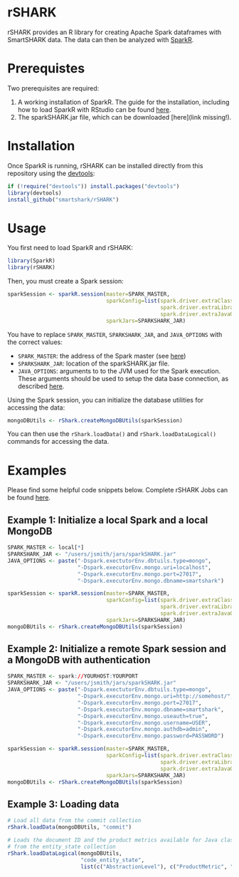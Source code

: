 rSHARK
======
rSHARK provides an R library for creating Apache Spark dataframes with SmartSHARK data. The data can then be analyzed with [SparkR](https://spark.apache.org/docs/latest/sparkr.html).

Prerequistes
============
Two prerequisites are required:

1. A working installation of SparkR. The guide for the installation, including how to load SparkR with RStudio can be found [here](https://github.com/apache/spark/tree/master/R).
2. The sparkSHARK.jar file, which can be downloaded [here](link missing!).

Installation
============

Once SparkR is running, rSHARK can be installed directly from this repository using the [devtools](https://cran.r-project.org/web/packages/devtools/index.html):
```R
if (!require("devtools")) install.packages("devtools")
library(devtools)
install_github("smartshark/rSHARK")
```

Usage
=====

You first need to load SparkR and rSHARK:
```R
library(SparkR)
library(rSHARK)
```

Then, you must create a Spark session:
```R
sparkSession <- sparkR.session(master=SPARK_MASTER,
                               sparkConfig=list(spark.driver.extraClassPath="SPARKSHARK_JAR",
                                                spark.driver.extraLibraryPath="SPARKSHARK_JAR",
                                                spark.driver.extraJavaOptions=JAVA_OPTIONS),
                               sparkJars=SPARKSHARK_JAR)
```

You have to replace `SPARK_MASTER`, `SPARKSHARK_JAR`, and `JAVA_OPTIONS` with the correct values:
- `SPARK_MASTER`: the address of the Spark master (see [here](http://spark.apache.org/docs/latest/submitting-applications.html#master-urls))
- `SPARKSHARK_JAR`: location of the sparkSHARK.jar file.
- `JAVA_OPTIONS`: arguments to to the JVM used for the Spark execution. These arguments should be used to setup the data base connection, as described [here](https://github.com/smartshark/sparkSHARK#dbutils).

Using the Spark session, you can initialize the database utilities for accessing the data:
```R
mongoDBUtils <- rShark.createMongoDBUtils(sparkSession)
```

You can then use the `rShark.loadData()` and `rShark.loadDataLogical()` commands for accessing the data. 

Examples
========

Please find some helpful code snippets below. Complete rSHARK Jobs can be found [here](https://github.com/smartshark/SmartShark-Jobs/tree/master/r).

Example 1: Initialize a local Spark and a local MongoDB
--------------------------------------------
```R
SPARK_MASTER <- local[*]
SPARKSHARK_JAR <- "/users/jsmith/jars/sparkSHARK.jar"
JAVA_OPTIONS <- paste("-Dspark.exectutorEnv.dbtuils.type=mongo",
                      "-Dspark.executorEnv.mongo.uri=localhost",
                      "-Dspark.executorEnv.mongo.port=27017",
                      "-Dspark.executorEnv.mongo.dbname=smartshark")

sparkSession <- sparkR.session(master=SPARK_MASTER,
                               sparkConfig=list(spark.driver.extraClassPath=SPARKSHARK_JAR,
                                                spark.driver.extraLibraryPath="SPARKSHARK_JAR",
                                                spark.driver.extraJavaOptions=JAVA_OPTIONS),
                               sparkJars=SPARKSHARK_JAR)
mongoDBUtils <- rShark.createMongoDBUtils(sparkSession)
```

Example 2: Initialize a remote Spark session and a MongoDB with authentication
-----------------------------------------------------------------------------------
```R
SPARK_MASTER <- spark://YOURHOST:YOURPORT
SPARKSHARK_JAR <- "/users/jsmith/jars/sparkSHARK.jar"
JAVA_OPTIONS <- paste("-Dspark.exectutorEnv.dbtuils.type=mongo",
                      "-Dspark.executorEnv.mongo.uri=http://somehost/",
                      "-Dspark.executorEnv.mongo.port=27017",
                      "-Dspark.executorEnv.mongo.dbname=smartshark",
                      "-Dspark.executorEnv.mongo.useauth=true",
                      "-Dspark.executorEnv.mongo.username=USER",
                      "-Dspark.executorEnv.mongo.authdb=admin",
                      "-Dspark.executorEnv.mongo.password=PASSWORD")

sparkSession <- sparkR.session(master=SPARK_MASTER,
                               sparkConfig=list(spark.driver.extraClassPath=SPARKSHARK_JAR,
                                                spark.driver.extraLibraryPath="SPARKSHARK_JAR",
                                                spark.driver.extraJavaOptions=JAVA_OPTIONS),
                               sparkJars=SPARKSHARK_JAR)
mongoDBUtils <- rShark.createMongoDBUtils(sparkSession)
```

Example 3: Loading data
-----------------------
```R
# Load all data from the commit collection
rShark.loadData(mongoDBUtils, "commit")

# Loads the document ID and the product metrics available for Java classes
# from the entity_state collection
rShark.loadDataLogical(mongoDBUtils,
                       "code_entity_state",
                       list(c("AbstractionLevel"), c("ProductMetric", "JavaClass")))
```

